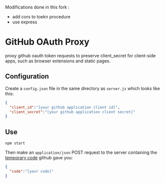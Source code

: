 Modifications done in this fork :

* add cors to toekn procedure
* use express

# GitHub OAuth Proxy

proxy github oauth token requests to preserve client_secret for client-side apps, such as browser extensions and static pages.

## Configuration

Create a `config.json` file in the same directory as `server.js` which looks like this:

```json
{
  "client_id":"[your github application client id]",
  "client_secret":"[your github application client secret]"
}
```

## Use

`npm start`

Then make an `application/json` POST request to the server containing the [temporary code](http://developer.github.com/v3/oauth/#web-application-flow) github gave you:

```json
{
  "code":"[your code]"
}
```